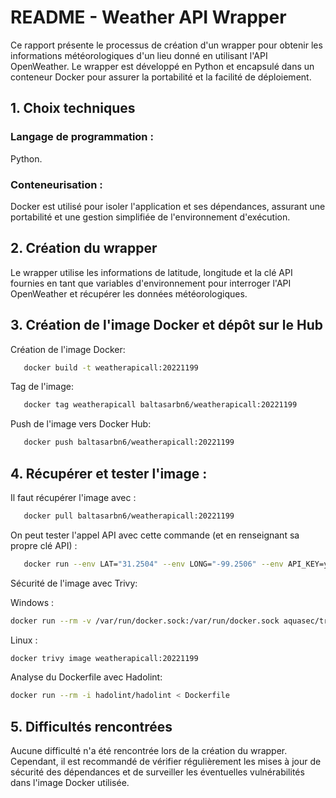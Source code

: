 # README - Weather API Wrapper

Ce rapport présente le processus de création d'un wrapper pour obtenir les informations météorologiques d'un lieu donné en utilisant l'API OpenWeather. Le wrapper est développé en Python et encapsulé dans un conteneur Docker pour assurer la portabilité et la facilité de déploiement.

## 1. Choix techniques
### Langage de programmation : 
Python.

### Conteneurisation : 
Docker est utilisé pour isoler l'application et ses dépendances, assurant une portabilité et une gestion simplifiée de l'environnement d'exécution.

## 2. Création du wrapper
Le wrapper utilise les informations de latitude, longitude et la clé API fournies en tant que variables d'environnement pour interroger l'API OpenWeather et récupérer les données météorologiques.

## 3. Création de l'image Docker et dépôt sur le Hub
   Création de l'image Docker:
   ```bash
      docker build -t weatherapicall:20221199
   ```
   Tag de l'image:
   ```bash
      docker tag weatherapicall baltasarbn6/weatherapicall:20221199
   ```
   Push de l'image vers Docker Hub:
   ```bash
      docker push baltasarbn6/weatherapicall:20221199
   ```

## 4. Récupérer et tester l'image : 

Il faut récupérer l'image avec : 
   ```bash
      docker pull baltasarbn6/weatherapicall:20221199
   ```

On peut tester l'appel API avec cette commande (et en renseignant sa propre clé API) : 
   ```bash
      docker run --env LAT="31.2504" --env LONG="-99.2506" --env API_KEY=your_api_key baltasarbn6/weatherapicall:20221199
   ```

Sécurité de l'image avec Trivy:

Windows :
```bash
docker run --rm -v /var/run/docker.sock:/var/run/docker.sock aquasec/trivy image weatherapicall:20221199
```
Linux :
```bash
docker trivy image weatherapicall:20221199
```

Analyse du Dockerfile avec Hadolint:
```bash
docker run --rm -i hadolint/hadolint < Dockerfile
```


## 5. Difficultés rencontrées
Aucune difficulté n'a été rencontrée lors de la création du wrapper. Cependant, il est recommandé de vérifier régulièrement les mises à jour de sécurité des dépendances et de surveiller les éventuelles vulnérabilités dans l'image Docker utilisée.
